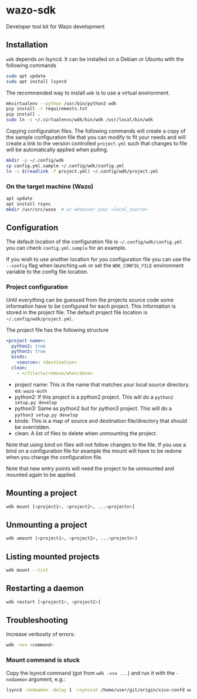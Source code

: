 # wazo-sdk

Developer tool kit for Wazo development


## Installation

`wdk` depends on lsyncd. It can be installed on a Debian or Ubuntu with the following
commands

```sh
sudo apt update
sudo apt install lsyncd
```

The recommended way to install `wdk` is to use a virtual environment.

```sh
mkvirtualenv --python /usr/bin/python3 wdk
pip install -r requirements.txt
pip install .
sudo ln -s ~/.virtualenvs/wdk/bin/wdk /usr/local/bin/wdk
```

Copying configuration files. The following commands will create a copy of the sample
configuration file that you can modify to fit your needs and will create a link to the
version controlled `project.yml` such that changes to file will be automatically applied
when pulling.

```sh
mkdir -p ~/.config/wdk
cp config.yml.sample ~/.config/wdk/config.yml
ln -s $(readlink -f project.yml) ~/.config/wdk/project.yml
```


### On the target machine (Wazo)

```sh
apt update
apt install rsync
mkdir /usr/src/wazo  # or whatever your <local_source>
```


## Configuration

The default location of the configuration file is `~/.config/wdk/config.yml` you can check
`config.yml.sample` for an example.

If you wish to use another location for you configuration file you can use the `--config` flag
when launching `wdk` or set the `WDK_CONFIG_FILE` environment variable to the config file location.


### Project configuration

Until everything can be guessed from the projects source code some information have to be configured
for each project. This information is stored in the project file. The default project file location
is `~/.config/wdk/project.yml`.

The project file has the following structure

```yml
<project name>:
  python2: true
  python3: true
  binds:
    <source>: <destination>
  clean:
    - </file/to/remove/when/done>
```

* project name: This is the name that matches your local source directory. ex: `wazo-auth`
* python2: If this project is a python2 project. This will do a `python2 setup.py develop`
* python3: Same as python2 but for python3 project. This will do a `python3 setup.py develop`
* binds: This is a map of source and destination file/directory that should be overridden.
* clean: A list of files to delete when unmounting the project.

Note that using bind on files will not follow changes to the file. If you use a bind on a
configuration file for example the mount will have to be redone when you change the configuration
file.

Note that new entry points will need the project to be unmounted and mounted again to be applied.


## Mounting a project

```sh
wdk mount [<project1>, <project2>, ...<projectn>]
```

## Unmounting a project

```sh
wdk umount [<project1>, <project2>, ...<projectn>]
```

## Listing mounted projects

```sh
wdk mount --list
```

## Restarting a daemon

```sh
wdk restart [<project1>, <project2>]
```

## Troubleshooting

Increase verbosity of errors:

```sh
wdk -vvv <command>
```

### Mount command is stuck

Copy the lsyncd command (got from `wdk -vvv ...`) and run it with the `-nodaemon` argument, e.g.:

```sh
lsyncd -nodaemon -delay 1 -rsyncssh /home/user/git/origin/xivo-confd wazo.example.com /usr/src/wazo/xivo-confd
```

